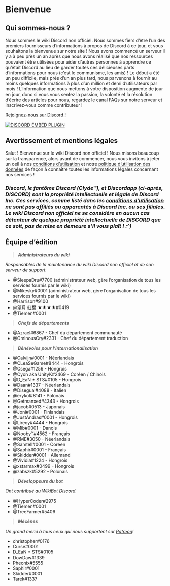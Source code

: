 <!-- TITLE: French - Accueil -->
<!-- SUBTITLE: Bienvenue sur le wiki Discord non officiel ! -->

# Bienvenue
## Qui sommes-nous ?

Nous sommes le wiki Discord non officiel. Nous sommes fiers d’être l’un des premiers fournisseurs d’informations à propos de Discord à ce jour, et vous souhaitons la bienvenue sur notre site ! Nous avons commencé un serveur il y a à peu près un an après que nous avons réalisé que nos ressources pouvaient être utilisées pour aider d’autres personnes à apprendre ce qu’était Discord au lieu de garder toutes ces délicieuses parts d’informations pour nous (c’est le communisme, les amis) ! Le début a été un peu difficile, mais près d’un an plus tard, nous parvenons à fournir au moins quelques informations à plus d’un million et demi d’utilisateurs par mois ! L’information que nous mettons à votre disposition augmente de jour en jour, donc si vous vous sentez la passion, la volonté et la résolution d’écrire des articles pour nous, regardez le canal FAQs sur notre serveur et inscrivez-vous comme contributeur !

[Rejoignez-nous sur Discord !](https://discord.gg/jhKm4K2)

<a href="https://discord.gg/jhKm4K2">![DISCORD EMBED PLUGIN](https://discordapp.com/api/guilds/367460196148183040/widget.png?style=banner2)</a>

## Avertissement et mentions légales
Salut ! Bienvenue sur le wiki Discord non officiel ! Nous misons beaucoup sur la transparence, alors avant de commencer, nous vous invitons à jeter un oeil à nos [conditions d’utilisation](/fr/terms) et notre [politique d’utilisation des données](/fr/privacy) de façon à connaître toutes les informations légales concernant nos services !

### ***Discord, le fantôme Discord (Clyde™), et Discordapp (ci-après, DISCORD) sont la propriété intellectuelle et légale de Discord Inc. Ces services, comme listé dans les [conditions d’utilisation](/fr/terms) ne sont pas affiliés ou apparentés à Discord Inc. ou ses filiales. Le wiki Discord non officiel ne se considère en aucun cas détenteur de quelque propriété intellectuelle de DISCORD que ce soit, pas de mise en demeure s’il vous plaît ! :^)***

## Équipe d’édition
> ***Administrateurs du wiki***

*Responsables de la maintenance du wiki Discord non officiel et de son serveur de support.*
* @SleepaDru#7700 (administrateur web, gère l’organisation de tous les services fournis par le wiki)
* @Mikesky#0001 (administrateur web, gère l’organisation de tous les services fournis par le wiki)
* @Harrison#9100
* @望月 紅葉 ★★★★#0419
* @Tiemen#0001

> ***Chefs de départements***

* @Azrael#6867 - Chef du département communauté
* @OminousCry#2331 - Chef du département traduction

> ***Bénévoles pour l’internationalisation***

* @Calvijn#0001 - Néerlandais
* @CLeaSeGame#8444 - Hongrois
* @Csega#1256 - Hongrois
* @Cyon aka UnityK#2469 - Coréen / Chinois
* @D_EaN * STS#0105 - Hongrois
* @Daan#1337 - Néerlandais
* @Disegual#4088 - Italien
* @erykol#8141 - Polonais
* @Getmanxed#4343 - Hongrois
* @jacob#0513 - Japonais
* @Joni#0001 - Finlandais
* @JustAndras#0001 - Hongrois
* @Lireoy#4444 - Hongrois
* @Mib#0001 - Danois
* @Nooby™#4562 - Français
* @RME#3050 - Néerlandais
* @Samtell#0001 - Coréen
* @Saphir#0001 - Français
* @Skidder#0001 - Allemand
* @Vividia#1224 - Hongrois
* @xstarmax#0499 - Hongrois
* @zabszk#5292 - Polonais

> ***Développeurs du bot***

*Ont contribué au WikiBot Discord.*
* @HyperCoder#2975
* @Tiemen#0001
* @TreeFarmer#5406

> ***Mécènes***

*Un grand merci à tous ceux qui nous supportent sur [Patreon](https://www.patreon.com/TheDiscordWiki)!*

* christopher#0176
* Curse#0001
* D_EaN * STS#0105
* DowDaw#1339
* Pheonix#5555
* Saphir#0001
* Skidder#0001
* Tarek#1337

